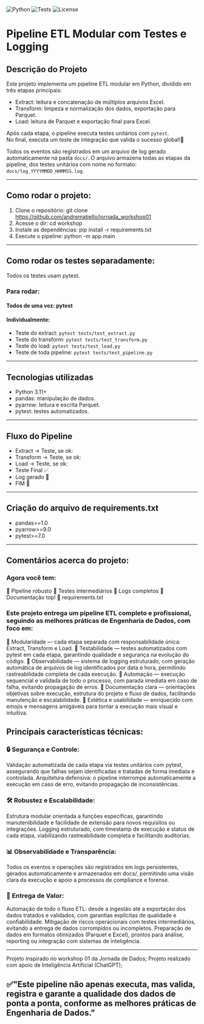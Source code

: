 ![Python](https://img.shields.io/badge/python-3.11%2B-blue)
![Tests](https://img.shields.io/badge/tests-passing-brightgreen)
![License](https://img.shields.io/badge/license-MIT-green)


# Pipeline ETL Modular com Testes e Logging

## Descrição do Projeto

Este projeto implementa um pipeline ETL modular em Python, dividido em três etapas principais:

- Extract: leitura e concatenação de múltiplos arquivos Excel.
- Transform: limpeza e normalização dos dados, exportação para Parquet.
- Load: leitura de Parquet e exportação final para Excel.

Após cada etapa, o pipeline executa testes unitários com `pytest`.  
No final, executa um teste de integração que valida o sucesso global!🚀 

Todos os eventos são registrados em um arquivo de log gerado automaticamente na pasta `docs/`.
O arquivo armazena todas as etapas da pipeline, dos testes unitários com nome no formato: `docs/log_YYYYMMDD_HHMMSS.log`.

---

## Como rodar o projeto:
1. Clone o repositório: git clone https://github.com/andrematiello/jornada_workshop01
2. Acesse o dir: cd workshop
3. Instale as dependências: pip install -r requirements.txt
4. Execute o pipeline: python -m app.main

---

## Como rodar os testes separadamente:
Todos os testes usam pytest.

### Para rodar:
#### Todos de uma vez: pytest

#### Individualmente:
- Teste do extract: `pytest tests/test_extract.py`
- Teste do transform: `pytest tests/test_transform.py`
- Teste do load: `pytest tests/test_load.py`
- Teste de toda pipeline: `pytest tests/test_pipeline.py`

---

## Tecnologias utilizadas
- Python 3.11+
- pandas: manipulação de dados.
- pyarrow: leitura e escrita Parquet.
- pytest: testes automatizados.

---

## Fluxo do Pipeline
- Extract → Teste, se ok:
- Transform → Teste, se ok:
- Load → Teste, se ok:
- Teste Final ✅
- Log gerado 📄
- FIM 🎯

---

##  Criação do arquivo de requirements.txt
- pandas>=1.0
- pyarrow>=9.0
- pytest>=7.0

---

## Comentários acerca do projeto:
### Agora você tem:
🔹 Pipeline robusto
🔹 Testes intermediários
🔹 Logs completos
🔹 Documentação top!
🔹 requirements.txt

### Este projeto entrega um pipeline ETL completo e profissional, seguindo as melhores práticas de Engenharia de Dados, com foco em:
🔹 Modularidade — cada etapa separada com responsabilidade única: Extract, Transform e Load.
🔹 Testabilidade — testes automatizados com pytest em cada etapa, garantindo qualidade e segurança na evolução do código.
🔹 Observabilidade — sistema de logging estruturado, com geração automática de arquivos de log identificados por data e hora, permitindo rastreabilidade completa de cada execução.
🔹 Automação — execução sequencial e validada de todo o processo, com parada imediata em caso de falha, evitando propagação de erros.
🔹 Documentação clara — orientações objetivas sobre execução, estrutura do projeto e fluxo de dados, facilitando manutenção e escalabilidade.
🔹 Estética e usabilidade — enriquecido com emojis e mensagens amigáveis para tornar a execução mais visual e intuitiva.

## Principais características técnicas:
### 🔒 Segurança e Controle:
Validação automatizada de cada etapa via testes unitários com pytest, assegurando que falhas sejam identificadas e tratadas de forma imediata e controlada.
Arquitetura defensiva: o pipeline interrompe automaticamente a execução em caso de erro, evitando propagação de inconsistências.

### 🛠️ Robustez e Escalabilidade:
Estrutura modular orientada a funções específicas, garantindo manutenibilidade e facilidade de extensão para novos requisitos ou integrações.
Logging estruturado, com timestamp de execução e status de cada etapa, viabilizando rastreabilidade completa e facilitando auditorias.

### 📊 Observabilidade e Transparência:
Todos os eventos e operações são registrados em logs persistentes, gerados automaticamente e armazenados em docs/, permitindo uma visão clara da execução e apoio a processos de compliance e forense.

### 🚀 Entrega de Valor:
Automação de todo o fluxo ETL: desde a ingestão até a exportação dos dados tratados e validados, com garantias explícitas de qualidade e confiabilidade.
Mitigação de riscos operacionais com testes intermediários, evitando a entrega de dados corrompidos ou incompletos.
Preparação de dados em formatos otimizados (Parquet e Excel), prontos para análise, reporting ou integração com sistemas de inteligência.

---
Projeto inspirado no workshop 01 da Jornada de Dados;
Projeto realizado com apoio de Inteligência Artificial (ChatGPT);

 ## ✅"Este pipeline não apenas executa, mas valida, registra e garante a qualidade dos dados de ponta a ponta, conforme as melhores práticas de Engenharia de Dados."